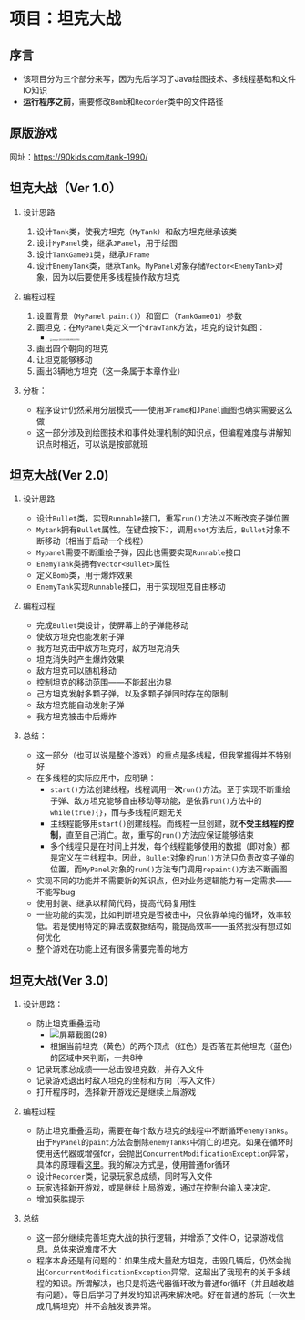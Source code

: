 # 项目：坦克大战

## 序言

- 该项目分为三个部分来写，因为先后学习了Java绘图技术、多线程基础和文件IO知识
- **运行程序之前**，需要修改`Bomb`和`Recorder`类中的文件路径

## 原版游戏

网址：https://90kids.com/tank-1990/



## 坦克大战（Ver 1.0）

1. 设计思路
	1. 设计`Tank`类，使我方坦克（`MyTank`）和敌方坦克继承该类
	2. 设计`MyPanel`类，继承`JPanel`，用于绘图
	3. 设计`TankGame01`类，继承`JFrame`
	4. 设计`EnemyTank`类，继承`Tank`。`MyPanel`对象存储`Vector<EnemyTank>`对象，因为以后要使用多线程操作敌方坦克



2. 编程过程
	1. 设置背景（`MyPanel.paint()`）和窗口（`TankGame01`）参数
	2. 画坦克：在`MyPanel`类定义一个`drawTank`方法，坦克的设计如图：
		- <img src="https://cdn.jsdelivr.net/gh/el-nino2020/ImageBed/202203240927138.png" alt="image-20220308081029783" style="zoom: 25%;" />
	3. 画出四个朝向的坦克
	4. 让坦克能够移动
	5. 画出3辆地方坦克（这一条属于本章作业）



3. 分析：
	- 程序设计仍然采用分层模式——使用`JFrame`和`JPanel`画图也确实需要这么做
	- 这一部分涉及到绘图技术和事件处理机制的知识点，但编程难度与讲解知识点时相近，可以说是按部就班





## 坦克大战(Ver 2.0)

1. 设计思路
	- 设计`Bullet`类，实现`Runnable`接口，重写`run()`方法以不断改变子弹位置
	- `Mytank`拥有`Bullet`属性。在键盘按下`J`，调用`shot`方法后，`Bullet`对象不断移动（相当于启动一个线程）
	- `Mypanel`需要不断重绘子弹，因此也需要实现`Runnable`接口
	- `EnemyTank`类拥有`Vector<Bullet>`属性
	- 定义`Bomb`类，用于爆炸效果
	- `EnemyTank`实现`Runnable`接口，用于实现坦克自由移动



2. 编程过程
	- 完成`Bullet`类设计，使屏幕上的子弹能移动
	- 使敌方坦克也能发射子弹
	- 我方坦克击中敌方坦克时，敌方坦克消失
	- 坦克消失时产生爆炸效果
	- 敌方坦克可以随机移动
	- 控制坦克的移动范围——不能超出边界
	- 己方坦克发射多颗子弹，以及多颗子弹同时存在的限制
	- 敌方坦克能自动发射子弹
	- 我方坦克被击中后爆炸



3. 总结：
	- 这一部分（也可以说是整个游戏）的重点是多线程，但我掌握得并不特别好
	- 在多线程的实际应用中，应明确：
		- `start()`方法创建线程，线程调用**一次**`run()`方法。至于实现不断重绘子弹、敌方坦克能够自由移动等功能，是依靠`run()`方法中的`while(true){}`，而与多线程问题无关
		- 主线程能够用`start()`创建线程。而线程一旦创建，就**不受主线程的控制**，直至自己消亡。故，重写的`run()`方法应保证能够结束
		- 多个线程只是在时间上并发，每个线程能够使用的数据（即对象）都是定义在主线程中。因此，`Bullet`对象的`run()`方法只负责改变子弹的位置，而`MyPanel`对象的`run()`方法专门调用`repaint()`方法不断画图
	- 实现不同的功能并不需要新的知识点，但对业务逻辑能力有一定需求——不能写bug
	- 使用封装、继承以精简代码，提高代码复用性
	- 一些功能的实现，比如判断坦克是否被击中，只依靠单纯的循环，效率较低。若是使用特定的算法或数据结构，能提高效率——虽然我没有想过如何优化
	- 整个游戏在功能上还有很多需要完善的地方



## 坦克大战(Ver 3.0)

1. 设计思路：
	- 防止坦克重叠运动
		- ![屏幕截图(28)](https://cdn.jsdelivr.net/gh/el-nino2020/ImageBed/202203201247895.png)
		- 根据当前坦克（黄色）的两个顶点（红色）是否落在其他坦克（蓝色）的区域中来判断，一共8种
	- 记录玩家总成绩——总击毁坦克数，并存入文件
	- 记录游戏退出时敌人坦克的坐标和方向（写入文件）
	- 打开程序时，选择新开游戏还是继续上局游戏







2. 编程过程
	- 防止坦克重叠运动，需要在每个敌方坦克的线程中不断循环`enemyTanks`。由于`MyPanel`的`paint`方法会删除`enemyTanks`中消亡的坦克。如果在循环时使用迭代器或增强for，会抛出`ConcurrentModificationException`异常，具体的原理看[这里](https://www.cnblogs.com/dolphin0520/p/3933551.html)。我的解决方式是，使用普通for循环
	- 设计`Recorder`类，记录玩家总成绩，同时写入文件
	- 玩家选择新开游戏，或是继续上局游戏，通过在控制台输入来决定。
	- 增加获胜提示



3. 总结
	- 这一部分继续完善坦克大战的执行逻辑，并增添了文件IO，记录游戏信息。总体来说难度不大
	- 程序本身还是有问题的：如果生成大量敌方坦克，击毁几辆后，仍然会抛出`ConcurrentModificationException`异常。这超出了我现有的关于多线程的知识。所谓解决，也只是将迭代器循环改为普通for循环（并且越改越有问题）。等日后学习了并发的知识再来解决吧。好在普通的游玩（一次生成几辆坦克）并不会触发该异常。





